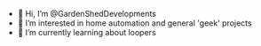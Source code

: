 - 👋 Hi, I’m @GardenShedDevelopments
- 👀 I’m interested in home automation and general 'geek' projects
- 🌱 I’m currently learning about loopers


<!---
GardenShedDevelopments/GardenShedDevelopments is a ✨ special ✨ repository because its `README.md` (this file) appears on your GitHub profile.
You can click the Preview link to take a look at your changes.
--->
